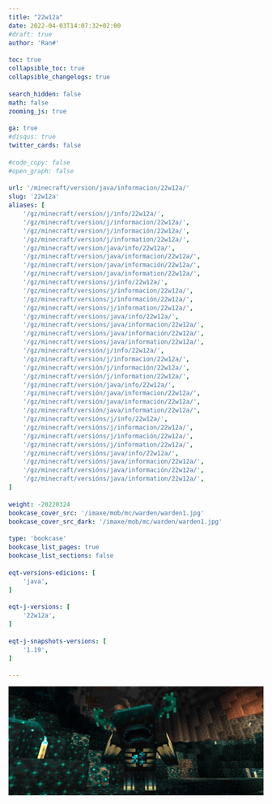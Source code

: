 ```yaml
---
title: "22w12a"
date: 2022-04-03T14:07:32+02:00
#draft: true
author: 'Ran#'

toc: true
collapsible_toc: true
collapsible_changelogs: true

search_hidden: false
math: false
zooming_js: true

ga: true
#disqus: true
twitter_cards: false

#code_copy: false
#open_graph: false

url: '/minecraft/version/java/informacion/22w12a/'
slug: '22w12a'
aliases: [
    '/gz/minecraft/version/j/info/22w12a/',
    '/gz/minecraft/version/j/informacion/22w12a/',
    '/gz/minecraft/version/j/información/22w12a/',
    '/gz/minecraft/version/j/information/22w12a/',
    '/gz/minecraft/version/java/info/22w12a/',
    '/gz/minecraft/version/java/informacion/22w12a/',
    '/gz/minecraft/version/java/información/22w12a/',
    '/gz/minecraft/version/java/information/22w12a/',
    '/gz/minecraft/versions/j/info/22w12a/',
    '/gz/minecraft/versions/j/informacion/22w12a/',
    '/gz/minecraft/versions/j/información/22w12a/',
    '/gz/minecraft/versions/j/information/22w12a/',
    '/gz/minecraft/versions/java/info/22w12a/',
    '/gz/minecraft/versions/java/informacion/22w12a/',
    '/gz/minecraft/versions/java/información/22w12a/',
    '/gz/minecraft/versions/java/information/22w12a/',
    '/gz/minecraft/versión/j/info/22w12a/',
    '/gz/minecraft/versión/j/informacion/22w12a/',
    '/gz/minecraft/versión/j/información/22w12a/',
    '/gz/minecraft/versión/j/information/22w12a/',
    '/gz/minecraft/versión/java/info/22w12a/',
    '/gz/minecraft/versión/java/informacion/22w12a/',
    '/gz/minecraft/versión/java/información/22w12a/',
    '/gz/minecraft/versión/java/information/22w12a/',
    '/gz/minecraft/versións/j/info/22w12a/',
    '/gz/minecraft/versións/j/informacion/22w12a/',
    '/gz/minecraft/versións/j/información/22w12a/',
    '/gz/minecraft/versións/j/information/22w12a/',
    '/gz/minecraft/versións/java/info/22w12a/',
    '/gz/minecraft/versións/java/informacion/22w12a/',
    '/gz/minecraft/versións/java/información/22w12a/',
    '/gz/minecraft/versións/java/information/22w12a/',
]

weight: -20220324
bookcase_cover_src: '/imaxe/mob/mc/warden/warden1.jpg'
bookcase_cover_src_dark: '/imaxe/mob/mc/warden/warden1.jpg'

type: 'bookcase'
bookcase_list_pages: true
bookcase_list_sections: false

eqt-versions-edicions: [
    'java',
]

eqt-j-versions: [
    '22w12a',
]

eqt-j-snapshots-versions: [
    '1.19',
]

---
```


<img title="22w12a" alt="22w12a" src="/imaxe/mc/mob/warden/warden1.jpg">
